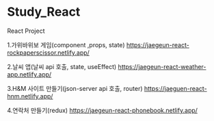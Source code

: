 # Study_React
React Project

1.가위바위보 게임(component ,props, state)
https://jaegeun-react-rockpaperscissor.netlify.app/

2.날씨 앱(날씨 api 호출, state, useEffect)
https://jaegeun-react-weather-app.netlify.app/

3.H&M 사이트 만들기(json-server api 호출, router)
https://jaeguen-react-hnm.netlify.app/

4.연락처 만들기(redux)
https://jaegeun-react-phonebook.netlify.app/

